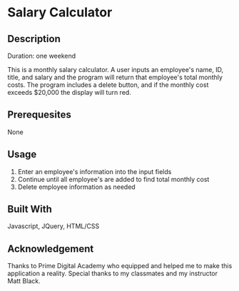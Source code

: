 # Salary Calculator

## Description

Duration: one weekend

This is a monthly salary calculator. A user inputs an employee's name, ID, title, and salary and the program will return that 
employee's total monthly costs. The program includes a delete button, and if the monthly cost exceeds $20,000 the display will turn red. 

## Prerequesites 

None

## Usage

1. Enter an employee's information into the input fields 
2. Continue until all employee's are added to find total monthly cost
3. Delete employee information as needed

## Built With

Javascript,
JQuery,
HTML/CSS

## Acknowledgement

Thanks to Prime Digital Academy who equipped and helped me to make this application a reality. Special thanks to my classmates and my instructor Matt Black. 

